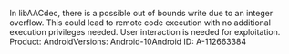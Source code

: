 In libAACdec, there is a possible out of bounds write due to an integer overflow. This could lead to remote code execution with no additional execution privileges needed. User interaction is needed for exploitation. Product: AndroidVersions: Android-10Android ID: A-112663384
